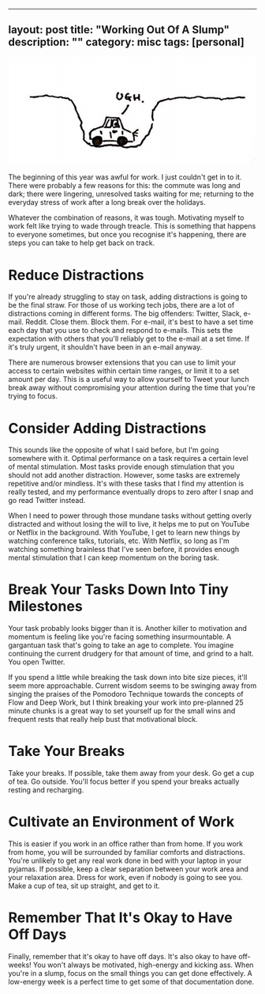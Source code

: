 
---
layout: post
title: "Working Out Of A Slump"
description: ""
category: misc
tags: [personal]
---

<img src="assets/images/slump.jpeg">

The beginning of this year was awful for work. I just couldn't get in to it. There were probably a few reasons for this: the commute was long and dark; there were lingering, unresolved tasks waiting for me; returning to the everyday stress of work after a long break over the holidays.

Whatever the combination of reasons, it was tough. Motivating myself to work felt like trying to wade through treacle. This is something that happens to everyone sometimes, but once you recognise it's happening, there are steps you can take to help get back on track.

# Reduce Distractions

If you're already struggling to stay on task, adding distractions is going to be the final straw. For those of us working tech jobs, there are a lot of distractions coming in different forms. The big offenders: Twitter, Slack, e-mail. Reddit. Close them. Block them. For e-mail, it's best to have a set time each day that you use to check and respond to e-mails. This sets the expectation with others that you'll reliably get to the e-mail at a set time. If it's truly urgent, it shouldn't have been in an e-mail anyway.

There are numerous browser extensions that you can use to limit your access to certain websites within certain time ranges, or limit it to a set amount per day. This is a useful way to allow yourself to Tweet your lunch break away without compromising your attention during the time that you're trying to focus.

# Consider Adding Distractions

This sounds like the opposite of what I said before, but I'm going somewhere with it. Optimal performance on a task requires a certain level of mental stimulation. Most tasks provide enough stimulation that you should not add another distraction. However, some tasks are extremely repetitive and/or mindless. It's with these tasks that I find my attention is really tested, and my performance eventually drops to zero after I snap and go read Twitter instead.

When I need to power through those mundane tasks without getting overly distracted and without losing the will to live, it helps me to put on YouTube or Netflix in the background. With YouTube, I get to learn new things by watching conference talks, tutorials, etc. With Netflix, so long as I'm watching something brainless that I've seen before, it provides enough mental stimulation that I can keep momentum on the boring task.

# Break Your Tasks Down Into Tiny Milestones

Your task probably looks bigger than it is. Another killer to motivation and momentum is feeling like you're facing something insurmountable. A gargantuan task that's going to take an age to complete. You imagine continuing the current drudgery for that amount of time, and grind to a halt. You open Twitter.

If you spend a little while breaking the task down into bite size pieces, it'll seem more approachable. Current wisdom seems to be swinging away from singing the praises of the Pomodoro Technique towards the concepts of Flow and Deep Work, but I think breaking your work into pre-planned 25 minute chunks is a great way to set yourself up for the small wins and frequent rests that really help bust that motivational block.

# Take Your Breaks

Take your breaks. If possible, take them away from your desk. Go get a cup of tea. Go outside. You'll focus better if you spend your breaks actually resting and recharging.

# Cultivate an Environment of Work

This is easier if you work in an office rather than from home. If you work from home, you will be surrounded by familiar comforts and distractions. You're unlikely to get any real work done in bed with your laptop in your pyjamas. If possible, keep a clear separation between your work area and your relaxation area. Dress for work, even if nobody is going to see you. Make a cup of tea, sit up straight, and get to it.

# Remember That It's Okay to Have Off Days

Finally, remember that it's okay to have off days. It's also okay to have off-weeks! You won't always be motivated, high-energy and kicking ass. When you're in a slump, focus on the small things you can get done effectively. A low-energy week is a perfect time to get some of that documentation done.
